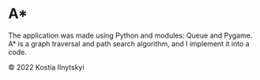 # A*
The application was made using Python and modules: Queue and Pygame. A* is a graph traversal and path search algorithm, and I implement it into a code.

© 2022 Kostia Ilnytskyi
